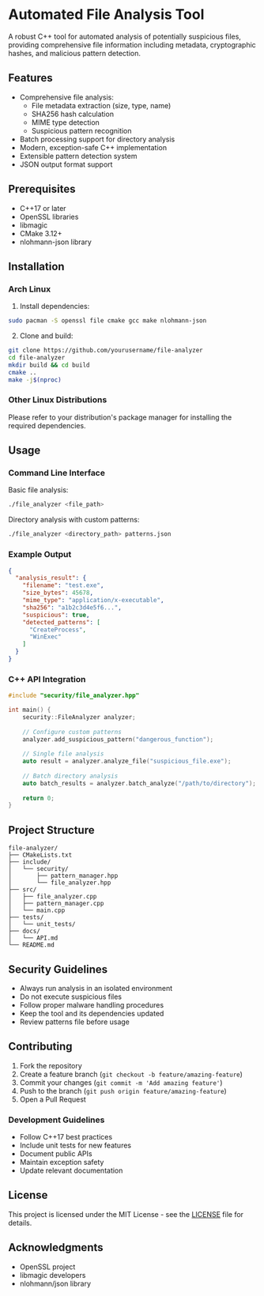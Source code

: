 # Automated File Analysis Tool

A robust C++ tool for automated analysis of potentially suspicious files, providing comprehensive file information including metadata, cryptographic hashes, and malicious pattern detection.

## Features

- Comprehensive file analysis:
  - File metadata extraction (size, type, name)
  - SHA256 hash calculation
  - MIME type detection
  - Suspicious pattern recognition
- Batch processing support for directory analysis
- Modern, exception-safe C++ implementation
- Extensible pattern detection system
- JSON output format support

## Prerequisites

- C++17 or later
- OpenSSL libraries
- libmagic
- CMake 3.12+
- nlohmann-json library

## Installation

### Arch Linux

1. Install dependencies:
```bash
sudo pacman -S openssl file cmake gcc make nlohmann-json
```

2. Clone and build:
```bash
git clone https://github.com/yourusername/file-analyzer
cd file-analyzer
mkdir build && cd build
cmake ..
make -j$(nproc)
```

### Other Linux Distributions

Please refer to your distribution's package manager for installing the required dependencies.

## Usage

### Command Line Interface

Basic file analysis:
```bash
./file_analyzer <file_path>
```

Directory analysis with custom patterns:
```bash
./file_analyzer <directory_path> patterns.json
```

### Example Output

```json
{
  "analysis_result": {
    "filename": "test.exe",
    "size_bytes": 45678,
    "mime_type": "application/x-executable",
    "sha256": "a1b2c3d4e5f6...",
    "suspicious": true,
    "detected_patterns": [
      "CreateProcess",
      "WinExec"
    ]
  }
}
```

### C++ API Integration

```cpp
#include "security/file_analyzer.hpp"

int main() {
    security::FileAnalyzer analyzer;
    
    // Configure custom patterns
    analyzer.add_suspicious_pattern("dangerous_function");
    
    // Single file analysis
    auto result = analyzer.analyze_file("suspicious_file.exe");
    
    // Batch directory analysis
    auto batch_results = analyzer.batch_analyze("/path/to/directory");
    
    return 0;
}
```

## Project Structure

```
file-analyzer/
├── CMakeLists.txt
├── include/
│   └── security/
│       ├── pattern_manager.hpp
│       └── file_analyzer.hpp
├── src/
│   ├── file_analyzer.cpp
│   ├── pattern_manager.cpp
│   └── main.cpp
├── tests/
│   └── unit_tests/
├── docs/
│   └── API.md
└── README.md
```

## Security Guidelines

- Always run analysis in an isolated environment
- Do not execute suspicious files
- Follow proper malware handling procedures
- Keep the tool and its dependencies updated
- Review patterns file before usage

## Contributing

1. Fork the repository
2. Create a feature branch (`git checkout -b feature/amazing-feature`)
3. Commit your changes (`git commit -m 'Add amazing feature'`)
4. Push to the branch (`git push origin feature/amazing-feature`)
5. Open a Pull Request

### Development Guidelines

- Follow C++17 best practices
- Include unit tests for new features
- Document public APIs
- Maintain exception safety
- Update relevant documentation

## License

This project is licensed under the MIT License - see the [LICENSE](LICENSE) file for details.

## Acknowledgments

- OpenSSL project
- libmagic developers
- nlohmann/json library
